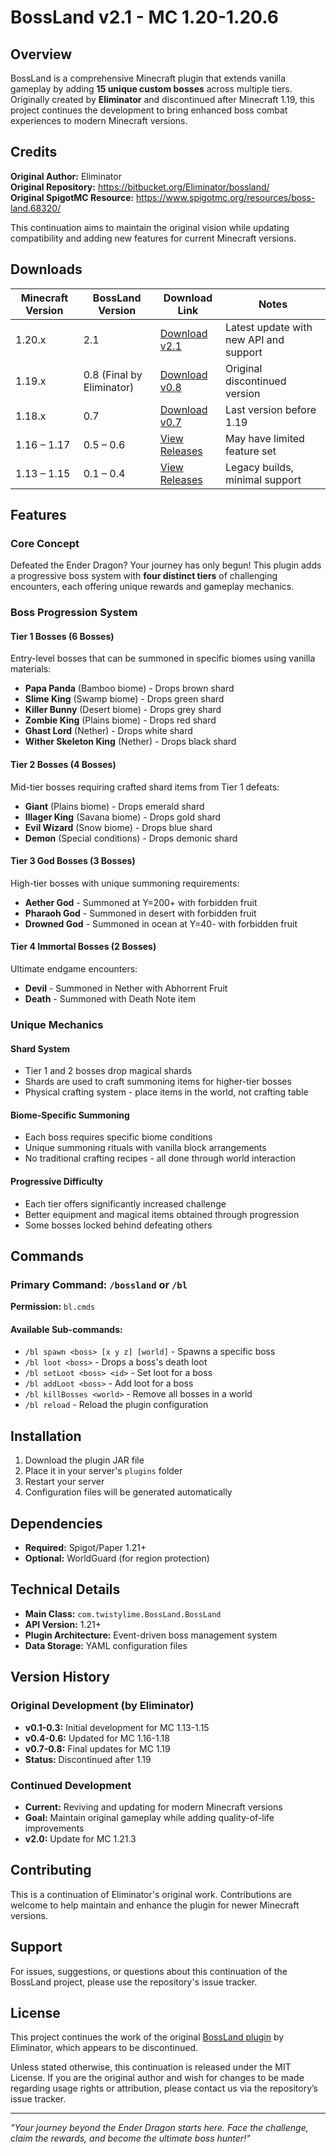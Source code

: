 # BossLand v2.1 - MC 1.20-1.20.6

## Overview

BossLand is a comprehensive Minecraft plugin that extends vanilla gameplay by adding **15 unique custom bosses** across multiple tiers. Originally created by **Eliminator** and discontinued after Minecraft 1.19, this project continues the development to bring enhanced boss combat experiences to modern Minecraft versions.

## Credits

**Original Author:** Eliminator  
**Original Repository:** https://bitbucket.org/Eliminator/bossland/  
**Original SpigotMC Resource:** https://www.spigotmc.org/resources/boss-land.68320/  

This continuation aims to maintain the original vision while updating compatibility and adding new features for current Minecraft versions.

## Downloads

| Minecraft Version | BossLand Version          | Download Link                                                               | Notes                                  |
|-------------------| ------------------------- | --------------------------------------------------------------------------- | -------------------------------------- |
| 1.20.x            | 2.1                       | [Download v2.1](https://github.com/TwistyLime/BossLand/releases/download/v2.1-1.21.3/bossland2-0-2.1.jar) | Latest update with new API and support |
| 1.19.x            | 0.8 (Final by Eliminator) | [Download v0.8](https://www.spigotmc.org/resources/boss-land.68320/)       | Original discontinued version          |
| 1.18.x            | 0.7                       | [Download v0.7](https://www.spigotmc.org/resources/boss-land.68320/)       | Last version before 1.19               |
| 1.16 – 1.17       | 0.5 – 0.6                 | [View Releases](https://www.spigotmc.org/resources/boss-land.68320/)       | May have limited feature set           |
| 1.13 – 1.15       | 0.1 – 0.4                 | [View Releases](https://www.spigotmc.org/resources/boss-land.68320/)       | Legacy builds, minimal support         |



## Features

### Core Concept
Defeated the Ender Dragon? Your journey has only begun! This plugin adds a progressive boss system with **four distinct tiers** of challenging encounters, each offering unique rewards and gameplay mechanics.

### Boss Progression System

#### **Tier 1 Bosses** (6 Bosses)
Entry-level bosses that can be summoned in specific biomes using vanilla materials:

- **Papa Panda** (Bamboo biome) - Drops brown shard
- **Slime King** (Swamp biome) - Drops green shard  
- **Killer Bunny** (Desert biome) - Drops grey shard
- **Zombie King** (Plains biome) - Drops red shard
- **Ghast Lord** (Nether) - Drops white shard
- **Wither Skeleton King** (Nether) - Drops black shard

#### **Tier 2 Bosses** (4 Bosses)
Mid-tier bosses requiring crafted shard items from Tier 1 defeats:

- **Giant** (Plains biome) - Drops emerald shard
- **Illager King** (Savana biome) - Drops gold shard
- **Evil Wizard** (Snow biome) - Drops blue shard
- **Demon** (Special conditions) - Drops demonic shard

#### **Tier 3 God Bosses** (3 Bosses)
High-tier bosses with unique summoning requirements:

- **Aether God** - Summoned at Y=200+ with forbidden fruit
- **Pharaoh God** - Summoned in desert with forbidden fruit
- **Drowned God** - Summoned in ocean at Y=40- with forbidden fruit

#### **Tier 4 Immortal Bosses** (2 Bosses)
Ultimate endgame encounters:

- **Devil** - Summoned in Nether with Abhorrent Fruit
- **Death** - Summoned with Death Note item

### Unique Mechanics

#### **Shard System**
- Tier 1 and 2 bosses drop magical shards
- Shards are used to craft summoning items for higher-tier bosses
- Physical crafting system - place items in the world, not crafting table

#### **Biome-Specific Summoning**
- Each boss requires specific biome conditions
- Unique summoning rituals with vanilla block arrangements
- No traditional crafting recipes - all done through world interaction

#### **Progressive Difficulty**
- Each tier offers significantly increased challenge
- Better equipment and magical items obtained through progression
- Some bosses locked behind defeating others

## Commands

### Primary Command: `/bossland` or `/bl`

**Permission:** `bl.cmds`

#### Available Sub-commands:
- `/bl spawn <boss> [x y z] [world]` - Spawns a specific boss
- `/bl loot <boss>` - Drops a boss's death loot
- `/bl setLoot <boss> <id>` - Set loot for a boss
- `/bl addLoot <boss>` - Add loot for a boss  
- `/bl killBosses <world>` - Remove all bosses in a world
- `/bl reload` - Reload the plugin configuration

## Installation

1. Download the plugin JAR file
2. Place it in your server's `plugins` folder
3. Restart your server
4. Configuration files will be generated automatically

## Dependencies

- **Required:** Spigot/Paper 1.21+
- **Optional:** WorldGuard (for region protection)

## Technical Details

- **Main Class:** `com.twistylime.BossLand.BossLand`
- **API Version:** 1.21+
- **Plugin Architecture:** Event-driven boss management system
- **Data Storage:** YAML configuration files

## Version History

### Original Development (by Eliminator)
- **v0.1-0.3:** Initial development for MC 1.13-1.15
- **v0.4-0.6:** Updated for MC 1.16-1.18  
- **v0.7-0.8:** Final updates for MC 1.19
- **Status:** Discontinued after 1.19

### Continued Development
- **Current:** Reviving and updating for modern Minecraft versions
- **Goal:** Maintain original gameplay while adding quality-of-life improvements
- **v2.0:** Update for MC 1.21.3

## Contributing

This is a continuation of Eliminator's original work. Contributions are welcome to help maintain and enhance the plugin for newer Minecraft versions.

## Support

For issues, suggestions, or questions about this continuation of the BossLand project, please use the repository's issue tracker.

## License

This project continues the work of the original [BossLand plugin](https://bitbucket.org/Eliminator/bossland/) by Eliminator, which appears to be discontinued.

Unless stated otherwise, this continuation is released under the MIT License. If you are the original author and wish for changes to be made regarding usage rights or attribution, please contact us via the repository’s issue tracker.


---

*"Your journey beyond the Ender Dragon starts here. Face the challenge, claim the rewards, and become the ultimate boss hunter!"*
